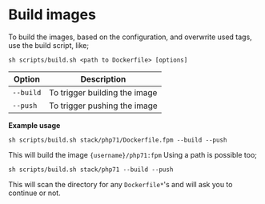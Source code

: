# Build images

To build the images, based on the configuration, and overwrite used tags, use the build script, like;

```
sh scripts/build.sh <path to Dockerfile> [options]
```

Option    | Description
--------- | ------------------------------
`--build` | To trigger building the image
`--push`  | To trigger pushing the image

__Example usage__

```
sh scripts/build.sh stack/php71/Dockerfile.fpm --build --push
```

This will build the image `{username}/php71:fpm`
Using a path is possible too;

```
sh scripts/build.sh stack/php71 --build --push
```

This will scan the directory for any `Dockerfile*`'s and will ask you to continue or not.